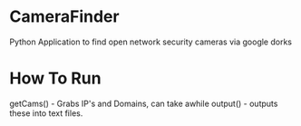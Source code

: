 # CameraFinder
Python Application to find open network security cameras via google dorks
# How To Run
getCams() - Grabs IP's and Domains, can take awhile
output() - outputs these into text files.

